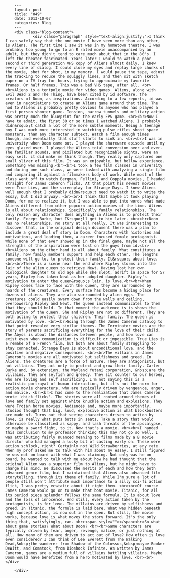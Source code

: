 
        ---
        layout: post
        title: "049"
        date: 2013-10-07
        categories: Blog
        ---
        <div class="blog-content">
				<div class="paragraph" style="text-align:justify;">I think I can safely say that the one movie I have seen more than any other, is Aliens. The first time I saw it was in my hometown theatre. I was probably too young to go to an R rated movie unaccompanied by an adult, but they didn't tend to care much about that in the 80's. I left the theater fascinated. Years later I would to watch a poor second or third generation VHS copy of Aliens almost daily. I knew every line of dialog. I could close my eyes and replay large chunks of the movie, shot for shot, in my memory. I would pause the tape, adjust the tracking to reduce the squiggly lines, and then sit with sketch paper on a TV tray for hours, trying to approximate my favorite frames. Or half frames. This was a bad VHS tape, after all. <br><br>Aliens is a tentpole movie for video games. Aliens, along with Evil Dead 2 and The Thing, have been cited by id software, the creators of Doom, as inspirations. According to a few reports, id was even in negotiations to create an Aliens game around that time. The nod to Aliens is probably pretty obvious to anyone who has played a first person shooter game. Tension, narrow tunnels and military action was pretty much the blueprint for the early FPS game. <br><br>Now I have to admit, the first 30 or so times I watched Aliens, I probably didn&rsquo;t catch a lot of the more subtle moments. Being a teenage boy I was much more interested in watching pulse rifles shoot space monsters, than any character subtext. Watch a film enough times though, and eventually that stuff starts to sink in. <br><br>I was in university when Doom came out. I played the shareware episode until my eyes glazed over. I played the Aliens total conversion over and over. The familiar sounds, and pixilated but recognizable sights, were an easy sell. it did make me think though. They really only captured one small sliver of this film. It was an enjoyable, but hollow experience. Something was missing.<br><br>I took a few film classes in university and during one such class, we were tasked with analyzing a single film and comparing it against a filmmakers body of work. While most of the class went off to watch Bergman, Fellini, and Coppola movies, I headed straight for James Cameron flicks. At that point his newest movies were True Lies, and the screenplay for Strange Days. I knew Aliens well enough that I probably didn&rsquo;t need to watch it to write the essay, but I did anyway. <br><br>I think that maybe it took playing Doom, for me to realize it, but I was able to put into words what made Aliens different from other popcorn action movies of the time. Aliens is all about relationships. Specifically family relationships. The only reason any character does anything in Aliens is to protect their family. Except Burke, but I&rsquo;ll get to him later. <br><br>Doom has no relationships, no story at all really. It was interesting to discover that, in the original design document there was a plan to include a great deal of story in Doom. Characters with histories and motivations, and leading them, a career focused female protagonist. While none of that ever showed up in the final game, maybe not all the strengths of the inspiration were lost on the guys from id.<br><br>Aliens on the other hand is all about family. What constitutes a family, how family members support and help each other. The lengths someone will go to, to protect their family. It&rsquo;s about love. <br><br>There is a scene near the end where Ripley storms into the lair of the alien queen to retrieve Newt. Having lost her own biological daughter to old age while she slept, adrift in space for 57 years, Ripley has taken Newt as her adopted daughter. Ripley's motivation to enter the queen&rsquo;s lair, is love.<br><br>When Ripley comes face to face with the queen, they are surrounded by hoards of the creatures. Every surface has become a hiding place for dozens of aliens. They are also surrounded by alien eggs. The creatures could easily swarm down from the walls and ceiling, overpowering Ripley and Newt. The queen instead communicates to them that they should hold. In that moment the audience is is shown the motivation of the queen. She and Ripley are not so different. They are both acting to protect their children. Their family. The queen is motivated by love. <br><br>Going through the James Cameron catalog to that point revealed very similar themes. The Terminator movies are the story of parents sacrificing everything for the love of their child. The Abyss is about the distances between people, and how love can exist even when communication is difficult or impossible. True Lies is a remake of a French film, but both are about family struggling to stay connected. Strange Days is about unconditional love, and the positive and negative consequences. <br><br>The villains in James Cameron's movies are all motivated but selfishness and greed. In Aliens, the creatures are a force of nature. They are antagonists, but not villains. They act only to protect and grow their family. Carter Burke and, by extension, the Wayland Yutani corporation, &nbsp;are the villains. They are selfish and greedy. They sit counter to our heroes, who are loving and self sacrificing. I'm not saying this is a realistic portrayal of human interaction, but it's not the norm for action movie characters, who are typically driven by vengeance, anger, and malice. <br><br>I had come to the realization that James Cameron wrote 'chick flicks'. The stories were all rooted around themes of love and family set against white knuckle action and explosions. They were Trojan horse movies. Audiences and, maybe more importantly, studios thought that big, loud, explosive action is what blockbusters are made of. Turns out that seeing characters driven to action by love, is really what puts butts in seats. Take a story that would otherwise be classified as sappy, and lash threats of the apocalypse, or maybe a sword fight, to it. Now that's a movie. <br><br>I handed this conclusion to my professor thinking this may not go so well. I was attributing fairly nuanced meaning to films made by a B movie director who had managed a lucky bit of casting early on. These were action schlock, right? Certainly not Wild Strawberries, at any rate. When my prof asked me to talk with him about my essay, I still figured he was not on board with what I was claiming. Not only was he on board, he wanted to talk with me about how he had thought that the original Alien was a superior film to Aliens, but he might have to change his mind. We discussed the merits of each and how they both advanced genre film, but I maintained that Aliens also advanced film storytelling, through its theme of family. While I'm sure a lot of people still won't attribute much importance to a silly sci-fi action flick, I was pretty ecstatic about it right then. <br><br>Of course James Cameron would go on to make that boat movie. Titanic, for all its period piece splendor follows the same formula. It is about love and the loss of innocence. And still, every action taken by the protagonists, is for love. The villains are driven by selfishness and greed. In Titanic, the formula is laid bare. What was hidden beneath high concept action, is now out in the open. But still, the movie works, because love is what moves the story forward. It's the only thing that, satisfyingly, can. <br><span style=""></span><br>So what about game stories? What about Doom? <br><br>Game characters are typically driven by fear, anger, revenge, malice, or just nothing at all. How many of them are driven to act out of love? How often is love even considered? I can think of Lee Everett from The Walking Dead,&nbsp;the wanderer from Shadow of the Colossus,&nbsp;maybe Booker DeWitt, and Comstock, from Bioshock Infinite. As written by James Cameron, games are a medium full of villains battling villains. Maybe Doom would have benefited from a hero motivated by love. <br><br></div>

		</div>
        